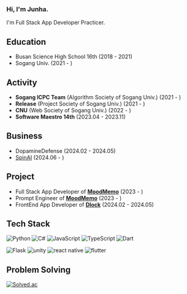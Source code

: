 ### Hi, I'm Junha.

I'm Full Stack App Developer Practicer.



## Education

- Busan Science High School 16th (2018 - 2021)
- Sogang Univ. (2021 - )



## Activity

- **Sogang ICPC Team** (Algorithm Society of Sogang Univ.) (2021 - )
- **Release** (Project Society of Sogang Univ.) (2021 - )
- **CNU** (Web Society of Sogang Univ.) (2022 - )
- **Software Maestro 14th** (2023.04 - 2023.11)


## Business

- DopamineDefense (2024.02 - 2024.05)
- [SpinAI](http://spinai1.dwebs1.kr/) (2024.06 - )


## Project

- Full Stack App Developer of [**MoodMemo**](https://apps.apple.com/kr/app/%EB%AC%B4%EB%93%9C%EB%A9%94%EB%AA%A8/id6467786547) (2023 - )
- Prompt Engineer of [**MoodMemo**](https://apps.apple.com/kr/app/%EB%AC%B4%EB%93%9C%EB%A9%94%EB%AA%A8/id6467786547) (2023 - )
- FrontEnd App Developer of [**Dlock**](https://apps.apple.com/kr/app/%EB%93%A4%EB%9D%BD-dlock/id6475640224) (2024.02 - 2024.05)



## Tech Stack
![Python](https://img.shields.io/badge/python-3776AB.svg?style=for-the-badge&logo=python&logoColor=white)
![C#](https://img.shields.io/badge/c%23-512BD4.svg?style=for-the-badge&logo=c%23&logoColor=white)
![JavaScript](https://img.shields.io/badge/javascript-F7DF1E.svg?style=for-the-badge&logo=javascript&logoColor=white)
![TypeScript](https://img.shields.io/badge/typescript-3178C6.svg?style=for-the-badge&logo=typescript&logoColor=white)
![Dart](https://img.shields.io/badge/dart-0175C2.svg?style=for-the-badge&logo=dart&logoColor=white)

![Flask](https://img.shields.io/badge/flask-000000.svg?style=for-the-badge&logo=flask&logoColor=white)
![unity](https://img.shields.io/badge/unity-FFFFFF.svg?style=for-the-badge&logo=unity&logoColor=black)
![react native](https://img.shields.io/badge/react_native-61DAFB.svg?style=for-the-badge&logo=react&logoColor=white)
![flutter](https://img.shields.io/badge/flutter-02569B.svg?style=for-the-badge&logo=flutter&logoColor=white)



## Problem Solving

[![Solved.ac](http://mazassumnida.wtf/api/v2/generate_badge?boj=imearth01)](https://solved.ac/imearth01)

